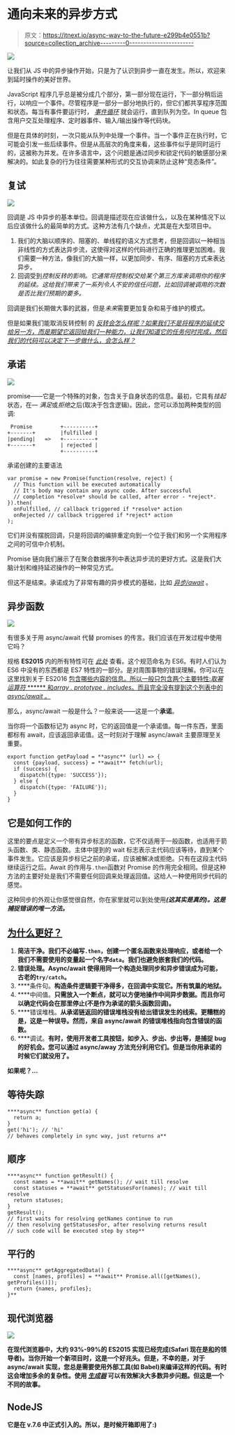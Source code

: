 # 通向未来的异步方式

> 原文：<https://itnext.io/async-way-to-the-future-e299b4e0551b?source=collection_archive---------0----------------------->

![](img/f2f399f38d6a74b5beefeb8ff265e7e7.png)

让我们从 JS 中的异步操作开始，只是为了认识到异步一直在发生。所以，欢迎来到延时操作的美好世界。

JavaScript 程序几乎总是被分成几个部分，第一部分现在运行，下一部分稍后运行，以响应一个事件。尽管程序是一部分一部分地执行的，但它们都共享程序范围和状态。每当有事件要运行时， [*事件循环*](https://developer.mozilla.org/en/docs/Web/JavaScript/EventLoop) 就会运行，直到队列为空。In queue 包含用户交互处理程序、定时器事件、输入/输出操作等代码块。

但是在具体的时刻，一次只能从队列中处理一个事件。当一个事件正在执行时，它可能会引发一些后续事件。但是从高层次的角度来看，这些事件似乎是同时运行的，这被称为并发。在许多语言中，这个问题是通过同步和锁定代码的敏感部分来解决的。如此复杂的行为往往需要某种形式的交互协调来防止这种“竞态条件”。

## 复试

![](img/abe0f2a2b0cf527764cbd743d9df01ff.png)

回调是 JS 中异步的基本单位。回调是描述现在应该做什么，以及在某种情况下以后应该做什么的最简单的方式。这种方法有几个缺点，尤其是在大型项目中。

1.  我们的大脑以顺序的、阻塞的、单线程的语义方式思考，但是回调以一种相当非线性的方式表达异步流，这使得对这样的代码进行正确的推理更加困难。我们需要一种方法，像我们的大脑一样，以更加同步、有序、阻塞的方式来表达异步。
2.  回调受到*控制反转的影响。它通常将控制权交给某个第三方库来调用你的程序的延续。这给我们带来了一系列令人不安的信任问题，比如回调被调用的次数是否比我们预期的要多。*

回调是我们长期做大事的武器，但是*未来*需要更加复杂和易于维护的模式。

但是如果我们能取消反转控制 的 [*反转会怎么样呢？如果我们不是将程序的延续交给另一方，而是期望它返回给我们一种能力，让我们知道它的任务何时完成，然后我们的代码可以决定下一步做什么，会怎么样？*](https://msdn.microsoft.com/en-us/library/ff921087.aspx)

## 承诺

![](img/ddcb137769166fc99753ac559ecf895b.png)

promise——它是一个特殊的对象，包含关于自身状态的信息。最初，它具有*挂起*状态，在— *满足*或*拒绝*之后(取决于包含逻辑)。因此，您可以添加两种类型的回调:

```
 Promise         +----------+
+-------+        |fulfilled |
|pending|   =>   +----------+
+-------+        | rejected |
                 +----------+
```

承诺创建的主要语法

```
var promise = new Promise(function(resolve, reject) {
  // This function will be executed automatically
  // It's body may contain any async code. After successful
  // completion *resolve* should be called, after error - *reject*.
}).then(
  onFulfilled, // callback triggered if *resolve* action
  onRejected // callback triggered if *reject* action
);
```

它们并没有摆脱回调，只是将回调的编排重定向到一个位于我们和另一个实用程序之间的可信中介机制。

Promise 链向我们展示了在聚合数据序列中表达异步流的更好方式。这是我们大脑计划和维持延迟操作的一种常见方式。

但这不是结束。承诺成为了非常有趣的异步模式的基础，比如 [*异步/await*](https://developer.mozilla.org/en-US/docs/Web/JavaScript/Reference/Statements/async_function) 。

## 异步函数

![](img/74f83d66036cd8b22ce98644ccedf048.png)

有很多关于用 async/await 代替 promises 的传言。我们应该在开发过程中使用它吗？

规格 **ES2015** 内的所有特性可在 [*此处*](http://es6-features.org/#Constants) 查看。这个规范命名为 ES6。有时人们认为 ES6 中没有的东西都是 ES7 特性的一部分。是对周围事物的错误理解。你可以在这里找到关于 ES2016 [包含哪些内容的信息。所以一般只包含两个主要特性:*取幂运算符* ****** 和*array . prototype . includes*。而且完全没有提到这个列表中的 *async/await* 。](http://2ality.com/2016/01/ecmascript-2016.html)

那么，async/await 一般是什么？一般来说——这是一个**承诺**。

当你将一个函数标记为 async 时，它的返回值是一个承诺值。每一件东西，里面都标有 await，应该返回承诺值。这一时刻对于理解 async/await 主要原理至关重要。

```
export function getPayload = **async** (url) => {
  const {payload, success} = **await** fetch(url);
  if (success) {
    dispatch({type: 'SUCCESS'});
  } else {
    dispatch({type: 'FAILURE'});
  }
}
```

## 它是如何工作的

这里的要点是定义一个带有异步标志的函数，它不仅适用于一般函数，也适用于箭头函数、类、静态函数。主体中提到的 wait 标志表示主代码应该等待，直到某个事件发生。它应该是异步标记之前的承诺，应该被解决或拒绝。只有在这段主代码继续运行之后。Await 的作用与`.then`函数对 Promise 的作用完全相同。但是这种方法的主要好处是我们不需要任何回调来处理返回值。这给人一种使用同步代码的感觉。

这种同步的外观让你感觉很自然，你在家里就可以到处使用[](https://developer.mozilla.org/en-US/docs/Web/JavaScript/Reference/Statements/try...catch)***(这其实是真的)。这是捕捉错误的唯一方法。***

## **[为什么更好？](https://hackernoon.com/6-reasons-why-javascripts-async-await-blows-promises-away-tutorial-c7ec10518dd9)**

1.  ****简洁干净**。我们不必编写`.then`，创建一个匿名函数来处理响应，或者给一个我们不需要使用的变量起一个名字`data`。我们也避免嵌套我们的代码。**
2.  ****错误处理**。Async/await 使得用同一个构造处理同步和异步错误成为可能，古老的`try/catch`。**
3.  ****条件句。**构造条件逻辑要干净得多，在回调中实现它。所有筑巢的地狱。**
4.  ****中间值。**只需放入一个断点，就可以方便地操作中间异步数据。而且你可以确定代码会在那里停止(不是作为承诺的箭头函数回调)。**
5.  ****错误堆栈。**从承诺链返回的错误堆栈没有给出错误发生的线索。更糟糕的是，这是一种误导。然而，来自 async/await 的错误堆栈指向包含错误的函数。**
6.  ****调试。**有时，使用开发者工具按钮，如步入、步出、步出等，是捕捉 bug 的好机会。您可以通过 async/away 方法充分利用它们。但是当你用承诺的时候它们就没用了。**

**如果呢？…**

## ****等待失踪****

```
****async** function get(a) {
  return a;
}
get('hi'); // 'hi'
// behaves completely in sync way, just returns a**
```

## **顺序**

```
****async** function getResult() {
  const names = **await** getNames(); // wait till resolve
  const statuses = **await** getStatusesFor(names); // wait till resolve
  return statuses;
}
getResult();
// first waits for resolving getNames continue to run
// then resolving getStatusesFor, after resolving returns result
// such code will be executed step by step**
```

## **平行的**

```
****async** getAggregatedData() {
  const [names, profiles] = **await** Promise.all([getNames(), getProfiles()]);
  return {names, profiles};
}**
```

## **现代浏览器**

**![](img/2aebb95a964029edce6fa0ddaf9fe20d.png)**

**在现代浏览器中，大约 93%-99%的 ES2015 实现已经完成(Safari 现在是[和](https://kangax.github.io/compat-table/es6/)的领导者)。当你开始一个新项目时，这是一个好兆头。但是，不幸的是，对于 async/await 实现，您总是需要使用外部工具(如 Babel)来编译这样的代码。有时这会增加多余的复杂性。使用 [*生成器*](https://medium.com/javascript-scene/the-hidden-power-of-es6-generators-observable-async-flow-control-cfa4c7f31435) 可以有效解决大多数异步问题。但这是一个不同的故事。**

## **NodeJS**

**它是在 v.7.6 中正式引入的。所以，是时候开箱即用了:)**